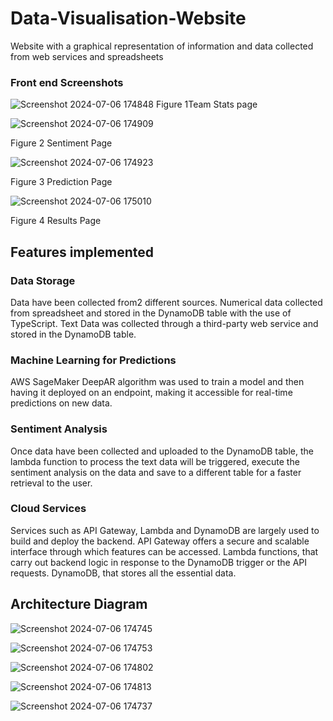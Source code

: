 # Data-Visualisation-Website
Website with a graphical representation of information and data collected from web services and spreadsheets

### Front end Screenshots

![Screenshot 2024-07-06 174848](https://github.com/user-attachments/assets/4ae2e990-57a4-4d98-98cd-3f1b5e680150)
Figure 1Team Stats page

![Screenshot 2024-07-06 174909](https://github.com/user-attachments/assets/c4697011-3de6-4eaa-bf2a-913bcfb02d48)

Figure 2 Sentiment Page

![Screenshot 2024-07-06 174923](https://github.com/user-attachments/assets/5ff05f48-0801-42db-9dec-d3e8710f7d8d)



Figure 3 Prediction Page


![Screenshot 2024-07-06 175010](https://github.com/user-attachments/assets/4763bf87-e387-499c-879a-71bb34bc77ec)

Figure 4 Results Page



## Features implemented
### Data Storage
Data have been collected from2 different sources. Numerical data collected from spreadsheet and stored in the DynamoDB table with the use of TypeScript. Text Data was collected through a third-party web service and stored in the DynamoDB table.
### Machine Learning for Predictions
AWS SageMaker DeepAR algorithm was used to train a model and then having it deployed on an endpoint, making it accessible for real-time predictions on new data.
### Sentiment Analysis
Once data have been collected and uploaded to the DynamoDB table, the lambda function to process the text data will be triggered, execute the sentiment analysis on the data and save to a different table for a faster retrieval to the user.
### Cloud Services
Services such as API Gateway, Lambda and DynamoDB are largely used to build and deploy the backend. API Gateway offers a secure and scalable interface through which features can be accessed. Lambda functions, that carry out backend logic in response to the DynamoDB trigger or the API requests. DynamoDB, that stores all the essential data.

## Architecture Diagram
 ![Screenshot 2024-07-06 174745](https://github.com/user-attachments/assets/ebb50979-e593-4f56-a0a6-d94345eb77fe)
 
![Screenshot 2024-07-06 174753](https://github.com/user-attachments/assets/ef01ec99-63d4-4684-87c2-edbb6df1b4e8)

![Screenshot 2024-07-06 174802](https://github.com/user-attachments/assets/306b5056-b82f-461d-a02d-3d50e4d51260)

![Screenshot 2024-07-06 174813](https://github.com/user-attachments/assets/0a1f384f-b59e-4023-950c-ef19a2036b77)

![Screenshot 2024-07-06 174737](https://github.com/user-attachments/assets/71046cd9-6fdc-4f9e-8fcf-1ea8b35b8ea5)

